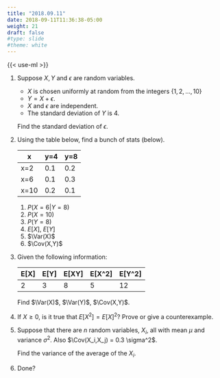 ```yaml
---
title: "2018.09.11"
date: 2018-09-11T11:36:38-05:00
weight: 21
draft: false
#type: slide
#theme: white
---
```

{{< use-ml >}}

1. Suppose $X, Y$ and $\epsilon$ are random variables. 
   
     * $X$ is chosen uniformly at random from the integers
     $\{1,2,\ldots,10\}$
     * $Y = X + \epsilon$. 
     * $X$ and $\epsilon$ are independent.
     * The standard deviation of $Y$ is 4.

     Find the standard deviation of $\epsilon$.

2. Using the table below, find a bunch of stats (below).

    | x  | y=4 | y=8 |
    |----|-----|-----|
    |x=2 | 0.1 | 0.2 |
    |x=6 | 0.1 | 0.3 |
    |x=10| 0.2 | 0.1 |

    1. $P(X=6 | Y=8)$
    2. $P(X=10)$
    3.  $P(Y=8)$
    4.  $E[X]$, $E[Y]$
    5. $\Var(X)$
    6. $\Cov(X,Y)$

3. Given the following information:

    | E[X] | E[Y] | E[XY] | E[X^2] | E[Y^2] |
    |------|------|-------|--------|--------|
    |  2   |   3  |   8   |    5   |   12   |

     Find $\Var(X)$, $\Var(Y)$, $\Cov(X,Y)$.

4. If $X \ge 0$, is it true that $E[X^2] = E[X]^2$? Prove or give a counterexample.

5. Suppose that there are $n$ random variables, $X_i$, all with mean
   $\mu$ and variance $\sigma^2$. Also $\Cov(X_i,X_j) = 0.3 \sigma^2$.

    Find the variance of the average of the $X_i$.

6. Done?
